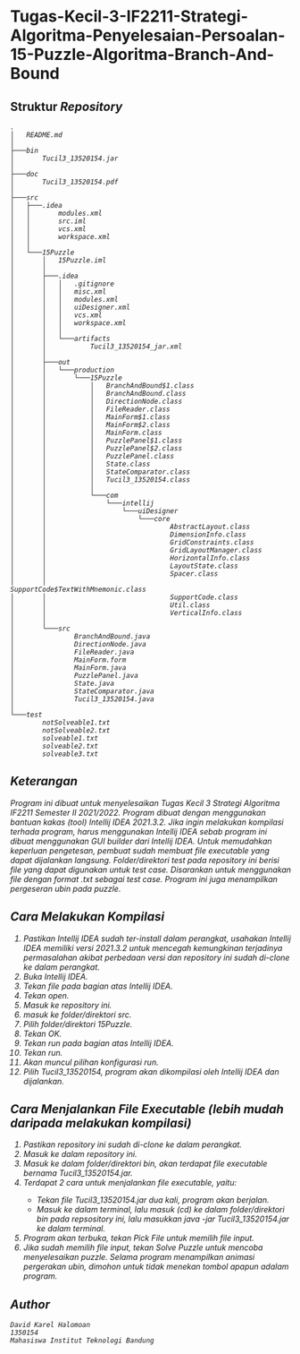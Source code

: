 # Tugas-Kecil-3-IF2211-Strategi-Algoritma-Penyelesaian-Persoalan-15-Puzzle-Algoritma-Branch-And-Bound

## Struktur <i>Repository<i>
    .
    │   README.md
    │
    ├───bin
    │       Tucil3_13520154.jar
    │
    ├───doc
    │       Tucil3_13520154.pdf
    │
    ├───src
    │   ├───.idea
    │   │       modules.xml
    │   │       src.iml
    │   │       vcs.xml
    │   │       workspace.xml
    │   │
    │   └───15Puzzle
    │       │   15Puzzle.iml
    │       │
    │       ├───.idea
    │       │   │   .gitignore
    │       │   │   misc.xml
    │       │   │   modules.xml
    │       │   │   uiDesigner.xml
    │       │   │   vcs.xml
    │       │   │   workspace.xml
    │       │   │
    │       │   └───artifacts
    │       │           Tucil3_13520154_jar.xml
    │       │
    │       ├───out
    │       │   └───production
    │       │       └───15Puzzle
    │       │           │   BranchAndBound$1.class
    │       │           │   BranchAndBound.class
    │       │           │   DirectionNode.class
    │       │           │   FileReader.class
    │       │           │   MainForm$1.class
    │       │           │   MainForm$2.class
    │       │           │   MainForm.class
    │       │           │   PuzzlePanel$1.class
    │       │           │   PuzzlePanel$2.class
    │       │           │   PuzzlePanel.class
    │       │           │   State.class
    │       │           │   StateComparator.class
    │       │           │   Tucil3_13520154.class
    │       │           │
    │       │           └───com
    │       │               └───intellij
    │       │                   └───uiDesigner
    │       │                       └───core
    │       │                               AbstractLayout.class
    │       │                               DimensionInfo.class
    │       │                               GridConstraints.class
    │       │                               GridLayoutManager.class
    │       │                               HorizontalInfo.class
    │       │                               LayoutState.class
    │       │                               Spacer.class
    │       │                               SupportCode$TextWithMnemonic.class
    │       │                               SupportCode.class
    │       │                               Util.class
    │       │                               VerticalInfo.class
    │       │
    │       └───src
    │               BranchAndBound.java
    │               DirectionNode.java
    │               FileReader.java
    │               MainForm.form
    │               MainForm.java
    │               PuzzlePanel.java
    │               State.java
    │               StateComparator.java
    │               Tucil3_13520154.java
    │
    └───test
            notSolveable1.txt
            notSolveable2.txt
            solveable1.txt
            solveable2.txt
            solveable3.txt

## Keterangan
Program ini dibuat untuk menyelesaikan Tugas Kecil 3 Strategi Algoritma IF2211 Semester II 2021/2022. Program dibuat dengan menggunakan bantuan kakas (<i>tool<i>) Intellij IDEA 2021.3.2. Jika ingin melakukan kompilasi terhada program, harus menggunakan Intellij IDEA sebab program ini dibuat menggunakan GUI builder dari Intellij IDEA. Untuk memudahkan keperluan pengetesan, pembuat sudah membuat <i>file executable<i> yang dapat dijalankan langsung. Folder/direktori test pada <i>repository<i> ini berisi <i>file<i> yang dapat digunakan untuk <i>test case<i>. Disarankan untuk menggunakan <i>file<i> dengan format .txt sebagai <i>test case<i>. Program ini juga menampilkan pergeseran ubin pada <i>puzzle<i>.

## Cara Melakukan Kompilasi
1. Pastikan Intellij IDEA sudah ter-<i>install<i> dalam perangkat, usahakan Intellij IDEA memiliki versi 2021.3.2 untuk mencegah kemungkinan terjadinya permasalahan akibat perbedaan versi dan <i>repository<i> ini sudah di-<i>clone<i> ke dalam perangkat.
2. Buka Intellij IDEA.
3. Tekan file pada bagian atas Intellij IDEA.
4. Tekan open.
5. Masuk ke <i>repository<i> ini.
6. masuk ke folder/direktori src.
7. Pilih folder/direktori 15Puzzle.
8. Tekan OK.
9. Tekan run pada bagian atas Intellij IDEA.
9. Tekan run.
10. Akan muncul pilihan konfigurasi run.
11. Pilih Tucil3_13520154, program akan dikompilasi oleh Intellij IDEA dan dijalankan.

## Cara Menjalankan File Executable (lebih mudah daripada melakukan kompilasi)
1. Pastikan <i>repository<i> ini sudah di-<i>clone<i> ke dalam perangkat.
2. Masuk ke dalam <i>repository<i> ini.
3. Masuk ke dalam folder/direktori bin, akan terdapat <i>file executable<i> bernama Tucil3_13520154.jar.
4. Terdapat 2 cara untuk menjalankan <i>file executable<i>, yaitu:
    - Tekan <i>file<i> Tucil3_13520154.jar dua kali, program akan berjalan.
    - Masuk ke dalam terminal, lalu masuk (cd) ke dalam folder/direktori bin pada <i>repsository<i> ini, lalu masukkan java -jar Tucil3_13520154.jar ke dalam terminal.
5. Program akan terbuka, tekan Pick File untuk memilih file input.
6. Jika sudah memilih file input, tekan Solve Puzzle untuk mencoba menyelesaikan puzzle. Selama program menampilkan animasi pergerakan ubin, dimohon untuk tidak menekan tombol apapun adalam program.

## Author
    David Karel Halomoan
    1350154
    Mahasiswa Institut Teknologi Bandung

